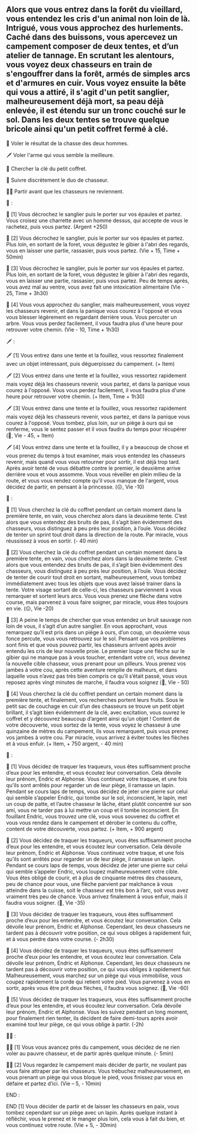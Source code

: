 ## Alors que vous entrez dans la forêt du vieillard, vous entendez les cris d'un animal non loin de là. Intrigué, vous vous approchez des hurlements. Caché dans des buissons, vous apercevez un campement composer de deux tentes, et d’un atelier de tannage. En scrutant les alentours, vous voyez deux chasseurs en train de s'engouffrer dans la forêt, armés de simples arcs et d'armures en cuir. Vous voyez ensuite la bête qui vous a attiré, il s'agit d'un petit sanglier, malheureusement déjà mort, sa peau déjà enlevée, il est étendu sur un tronc couché sur le sol. Dans les deux tentes se trouve quelque bricole ainsi qu'un petit coffret fermé à clé.

🥩 Voler le résultat de la chasse des deux hommes.

🗡️ Voler l'arme qui vous semble la meilleure.

🔑 Chercher la clé du petit coffret.

👥 Suivre discrètement le duo de chasseur.

🚶‍♂‍ Partir avant que les chasseurs ne reviennent.

🥩 :

🥩 [1] Vous décrochez le sanglier puis le porter sur vos épaules et partez. Vous croisez une charrette avec un homme dessus, qui accepte de vous le rachetez, puis vous partez. 
(Argent +250)

🥩 [2] Vous décrochez le sanglier, puis le porter sur vos épaules et partez. Plus loin, en sortant de la foret, vous dégustez le gibier à l'abri des regards, vous en laisser une partie, rassasier, puis vous partez. 
(Vie + 15, Time + 50min)

🥩 [3] Vous décrochez le sanglier, puis le porter sur vos épaules et partez. Plus loin, en sortant de la foret, vous dégustez le gibier à l'abri des regards, vous en laisser une partie, rassasier, puis vous partez. Peu de temps après, vous avez mal au ventre, vous avez fait une intoxication alimentaire 
(Vie - 25, Time + 3h30)

🥩 [4] Vous vous approchez du sanglier, mais malheureusement, vous voyez les chasseurs revenir, et dans la panique vous courez à l'opposé et vous vous blesser légèrement en regardant derrière vous. Vous percuter un arbre. Vous vous perdez facilement, il vous faudra plus d'une heure pour retrouver votre chemin. 
(Vie - 10, Time + 1h30)


🗡️ :

🗡️ [1] Vous entrez dans une tente et la fouillez, vous ressortez finalement avec un objet intéressant, puis déguerpissez du campement. (+ Item)

🗡️ [2] Vous entrez dans une tente et la fouillez, vous ressortez rapidement mais voyez déjà les chasseurs revenir, vous partez, et dans la panique vous courez à l'opposé. Vous vous perdez facilement, il vous faudra plus d'une heure pour retrouver votre chemin. 
(+ Item, Time + 1h30)

🗡️ [3] Vous entrez dans une tente et la fouillez, vous ressortez rapidement mais voyez déjà les chasseurs revenir, vous partez, et dans la panique vous courez à l'opposé. Vous tombez, plus loin, sur un piège à ours qui se renferme, vous le sentez passer et il vous faudra du temps pour récupérer 
(🤕, Vie - 45, + Item)

🗡️ [4] Vous entrez dans une tente et la fouillez, il y a beaucoup de chose et vous prenez du temps à tout examiner, mais vous entendez les chasseurs revenir, mais quand vous vous retourner pour sortir, il est déjà trop tard. Après avoir tenté de vous débattre contre le premier, le deuxième arrive derrière vous et vous assomme. Vous vous réveiller en plein milieu de la route, et vous vous rendez compte qu'il vous manque de l'argent, vous décidez de partir, en pensant à la princesse. 
(😖, Vie -10)


🔑 :

🔑 [1] Vous cherchez la clé du coffret pendant un certain moment dans la première tente, en vain, vous cherchez alors dans la deuxième tente. C’est alors que vous entendez des bruits de pas, il s’agit bien évidemment des chasseurs, vous distinguez à peu près leur position, à l’ouïe. Vous décidez de tenter un sprint tout droit dans la direction de la route. Par miracle, vous réussissez à vous en sortir. 
(- 40 min)

🔑 [2] Vous cherchez la clé du coffret pendant un certain moment dans la première tente, en vain, vous cherchez alors dans la deuxième tente. C’est alors que vous entendez des bruits de pas, il s’agit bien évidemment des chasseurs, vous distinguez à peu près leur position, à l’ouïe. Vous décidez de tenter de courir tout droit en sortant, malheureusement, vous tombez immédiatement avec tous les objets que vous avez laissé trainer dans la tente. Votre visage sortant de celle-ci, les chasseurs parviennent à vous remarquer et sortent leurs arcs. Vous vous prenez une flèche dans votre course, mais parvenez à vous faire soigner, par miracle, vous êtes toujours en vie. 
(😖, Vie -20)

🔑 [3] A peine le temps de chercher que vous entendez un bruit sauvage non loin de vous, il s’agit d’un autre sanglier. En vous approchant, vous remarquez qu’il est pris dans un piège à ours, d’un coup, un deuxième vous fonce percute, vous vous retrouvez sur le sol. Pensant que vos problèmes sont finis et que vous pouvez partir, les chasseurs arrivent après avoir entendu les cris de leur nouvelle proie. Le premier loupe une flèche sur le gibier qui ne manque pas à vous toucher, entendant votre cri, vous devenez la nouvelle cible chasseur, vous prenant pour un pilleurs. Vous prenez vos jambes à votre cou, après cette aventure remplie de malheurs, et dans laquelle vous n’avez pas très bien compris ce qu’il s’était passé, vous vous reposez après vingt minutes de marche, il faudra vous soignez 
(🤕, Vie - 50)

🔑 [4] Vous cherchez la clé du coffret pendant un certain moment dans la première tente, et finalement, vos recherches portent leurs fruits. Sous le petit sac de couchage en cuir d’un des chasseurs se trouve un petit objet brillant, il s’agit bien évidemment de la clé, avec excitation, vous ouvrez le coffret et y découvrez beaucoup d’argent ainsi qu’un objet ! Content de votre découverte, vous sortez de la tente, vous voyez le chasseur à une quinzaine de mètres du campement, ils vous remarquent, puis vous prenez vos jambes à votre cou. Par miracle, vous arrivez à éviter toutes les flèches et à vous enfuir. 
(+ Item, + 750 argent, - 40 min)


👥 :

👥 [1] Vous décidez de traquer les traqueurs, vous êtes suffisamment proche d’eux pour les entendre, et vous écoutez leur conversation. Cela dévoile leur prénom, Endric et Alphonse. Vous continuez votre traquee, et une fois qu’ils sont arrêtés pour regarder un de leur piège, il ramasse un lapin. Pendant se cours laps de temps, vous décidez de jeter une pierre sur celui qui semble s’appeler Endric, qui tombe sur le sol, inconscient, le lapin, met un coup de patte, et l’autre chasseur le lâche, étant plutôt concentré sur son ami, vous ne tarder pas à lui mettre un coup et il tombe inconscient. En fouillant Endric, vous trouvez une clé, vous vous souvenez du coffret et vous vous rendez dans le campement et dérober le contenu du coffre, content de votre découverte, vous partez.
(+ Item, + 900 argent)

👥 [2] Vous décidez de traquer les traqueurs, vous êtes suffisamment proche d’eux pour les entendre, et vous écoutez leur conversation. Cela dévoile leur prénom, Endric et Alphonse. Vous continuez votre traque, et une fois qu’ils sont arrêtés pour regarder un de leur piège, il ramasse un lapin. Pendant se cours laps de temps, vous décidez de jeter une pierre sur celui qui semble s’appeler Endric, vous loupez malheureusement votre cible. Vous êtes obligé de courir, et à plus de cinquante mètres des chasseurs, peu de chance pour vous, une flèche parvient par malchance à vous atteindre dans la cuisse, soit le chasseur est très bon à l’arc, soit vous avez vraiment très peu de chance. Vous arrivez finalement à vous enfuir, mais il faudra vous soigner. 
(🤕, Vie -35)

👥 [3] Vous décidez de traquer les traqueurs, vous êtes suffisamment proche d’eux pour les entendre, et vous écoutez leur conversation. Cela dévoile leur prénom, Endric et Alphonse. Cependant, les deux chasseurs ne tardent pas à découvrir votre position, ce qui vous obliges à rapidement fuir, et à vous perdre dans votre course. 
(- 2h30)

👥 [4] Vous décidez de traquer les traqueurs, vous êtes suffisamment proche d’eux pour les entendre, et vous écoutez leur conversation. Cela dévoile leur prénom, Endric et Alphonse. Cependant, les deux chasseurs ne tardent pas à découvrir votre position, ce qui vous obliges à rapidement fuir. Malheureusement, vous marchez sur un piège qui vous immobilise, vous coupez rapidement la corde qui retient votre pied. Vous parvenez à vous en sortir, après vous être prit deux flèches, il faudra vous soignez. 
(🤕, Vie -60)

👥 [5] Vous décidez de traquer les traqueurs, vous êtes suffisamment proche d’eux pour les entendre, et vous écoutez leur conversation. Cela dévoile leur prénom, Endric et Alphonse. Vous les suivez pendant un long moment, pour finalement rien tenter, ils décident de faire demi-tours après avoir examiné tout leur piège, ce qui vous oblige à partir. 
(-2h)


🚶‍♂‍ :

🚶‍♂‍ [1] Vous vous avancez près du campement, vous décidez de ne rien voler au pauvre chasseur, et de partir après quelque minute. (- 5min)

🚶‍♂‍ [2] Vous regardez le campement mais décider de partir, ne voulant pas vous faire attraper par les chasseurs. Vous trébuchez malheureusement, en vous prenant un piège qui vous bloque le pied, vous finissez par vous en défaire et partez d’ici. 
(Vie – 5, - 10min)

END :

END [1] Vous décider de partir et de laisser les chasseurs en paix, vous tombez cependant sur un piège avec un lapin. Après quelque instant à réfléchir, vous le prenez et le manger plus loin, cela vous à fait du bien, et vous continuez votre route. 
(Vie + 5, - 30min)
